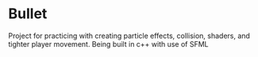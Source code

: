 # Bullet
Project for practicing with creating particle effects, collision, shaders, and tighter player movement. Being built in c++ with use of SFML
